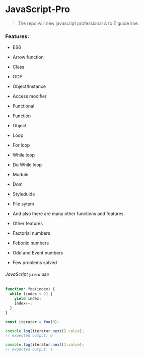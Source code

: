 # JavaScript-Pro
> The repo will new javascript professional A to Z guide line.

### Features:
- ES6
 - Arrow function
 - Class
 - OOP
 - Object/Instance
 - Access modifier

- Functional
- Function
- Object
- Loop
 - For loop
 - While loop
 - Do While loop
- Module
- Dom
- Styleduide
- File sytem 
- And also there are many other functions and features.

- Other features
 - Factorial numbers
 - Febonic numbers
 - Odd and Event numbers
 - Few problems solved

###### JavaScript `yield` use

```javascript
function* foo(index) {
  while (index < 2) {
    yield index;
    index++;
  }
}

const iterator = foo(0);

console.log(iterator.next().value);
// expected output: 0

console.log(iterator.next().value);
// expected output: 1

```
